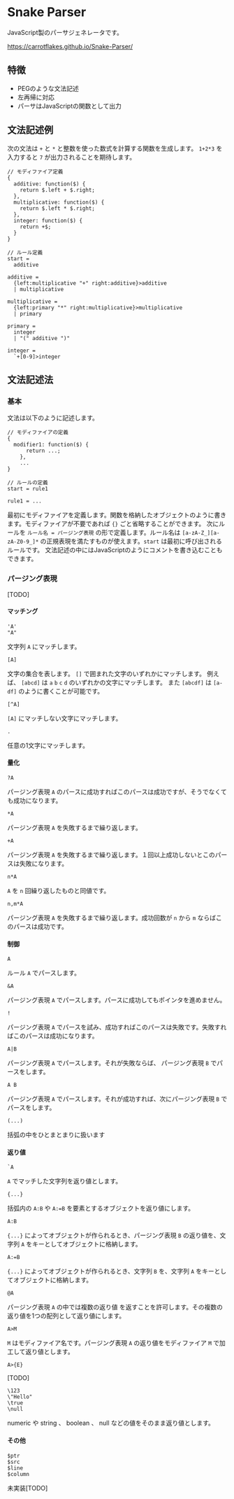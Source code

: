 # Snake Parser

JavaScript製のパーサジェネレータです。

https://carrotflakes.github.io/Snake-Parser/

## 特徴
- PEGのような文法記述
- 左再帰に対応
- パーサはJavaScriptの関数として出力

## 文法記述例
次の文法は `+` と `*` と整数を使った数式を計算する関数を生成します。
`1+2*3` を入力すると `7` が出力されることを期待します。

```
// モディファイア定義
{
  additive: function($) {
    return $.left + $.right;
  },
  multiplicative: function($) {
    return $.left * $.right;
  },
  integer: function($) {
    return +$;
  }
}

// ルール定義
start =
  additive

additive =
  {left:multiplicative "+" right:additive}>additive
  | multiplicative

multiplicative =
  {left:primary "*" right:multiplicative}>multiplicative
  | primary

primary =
  integer
  | "(" additive ")"

integer =
  `+[0-9]>integer
```

## 文法記述法
### 基本
文法は以下のように記述します。

```
// モディファイアの定義
{
  modifier1: function($) {
	  return ...;
	},
	...
}

// ルールの定義
start = rule1

rule1 = ...
```

最初にモディファイアを定義します。関数を格納したオブジェクトのように書きます。モディファイアが不要であれば `{}` ごと省略することができます。
次にルールを `ルール名 = パージング表現` の形で定義します。ルール名は `[a-zA-Z_][a-zA-Z0-9_]*` の正規表現を満たすものが使えます。`start` は最初に呼び出されるルールです。
文法記述の中にはJavaScriptのようにコメントを書き込むこともできます。

### パージング表現
[TODO]

#### マッチング
    'A'
    "A"
文字列 `A` にマッチします。

    [A]
文字の集合を表します。 `[]` で囲まれた文字のいずれかにマッチします。
例えば、 `[abcd]` は `a` `b` `c` `d` のいずれかの文字にマッチします。
また `[abcdf]` は `[a-df]` のように書くことが可能です。

    [^A]
`[A]` にマッチしない文字にマッチします。

    .
任意の1文字にマッチします。

#### 量化
    ?A
パージング表現 `A` のパースに成功すればこのパースは成功ですが、そうでなくても成功になります。

    *A
パージング表現 `A` を失敗するまで繰り返します。

    +A
パージング表現 `A` を失敗するまで繰り返します。１回以上成功しないとこのパースは失敗になります。

    n*A
`A` を `n` 回繰り返したものと同値です。

    n,m*A
パージング表現 `A` を失敗するまで繰り返します。成功回数が `n` から `m`
ならばこのパースは成功です。

#### 制御
    A
ルール `A` でパースします。

    &A
パージング表現 `A` でパースします。パースに成功してもポインタを進めません。

    !
パージング表現 `A` でパースを試み、成功すればこのパースは失敗です。失敗すればこのパースは成功になります。

    A|B
パージング表現 `A` でパースします。それが失敗ならば、 パージング表現 `B` でパースをします。

    A B
パージング表現 `A` でパースします。それが成功すれば、次にパージング表現 `B` でパースをします。

    (...)
括弧の中をひとまとまりに扱います

#### 返り値
    `A
`A` でマッチした文字列を返り値とします。

    {...}
括弧内の `A:B` や `A:=B` を要素とするオブジェクトを返り値にします。

    A:B
`{...}` によってオブジェクトが作られるとき、パージング表現 `B` の返り値を、文字列 `A` をキーとしてオブジェクトに格納します。

    A:=B
`{...}` によってオブジェクトが作られるとき、文字列 `B` を、文字列 `A` をキーとしてオブジェクトに格納します。

    @A
パージング表現 `A` の中では複数の返り値 を返すことを許可します。その複数の返り値を1つの配列として返り値にします。

    A>M
`M` はモディファイア名です。パージング表現 `A` の返り値をモディファイア `M` で加工して返り値とします。

    A>{E}
[TODO]

    \123
    \"Hello"
    \true
    \null
numeric や string 、 boolean 、 null などの値をそのまま返り値とします。

#### その他
    $ptr
    $src
    $line
    $column
未実装[TODO]
